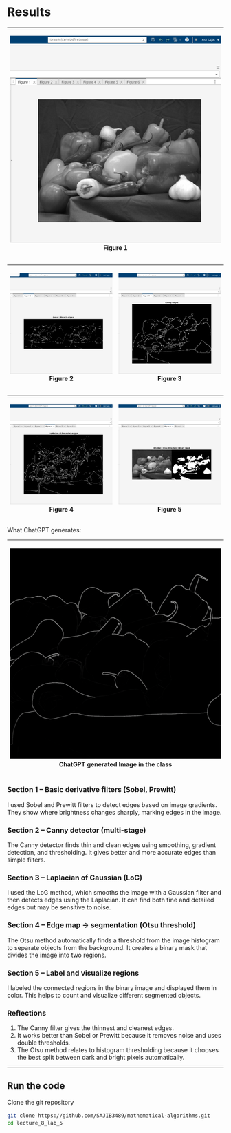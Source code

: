 # Results

| <p align="center"><img src="/lecture_8_lab_5/Lab_5_Figure_1.png"/><br/>Figure 1</p> |
| ---------------------------------------------------------------------------------- |


| <p align="center"><img src="/lecture_8_lab_5/Lab_5_Figure_2.png"/><br/>Figure 2</p> | <p align="center"><img src="/lecture_8_lab_5/Lab_5_Figure_3.png"/><br/>Figure 3</p> |
| ------------------------------------------------------------------------------------- | ------------------------------------------------------------------------------------- | 

| <p align="center"><img src="/lecture_8_lab_5/Lab_5_Figure_4.png"/><br/>Figure 4</p> | <p align="center"><img src="/lecture_8_lab_5/Lab_5_Figure_5.png"/><br/>Figure 5</p> |
| ------------------------------------------------------------------------------------- | ------------------------------------------------------------------------------------- | 

What ChatGPT generates:

| <p align="center"><img src="/lecture_8_lab_5/chatgpt.png"/><br/>ChatGPT generated Image in the class</p> |
| ---------------------------------------------------------------------------------- |

### Section 1 – Basic derivative filters (Sobel, Prewitt)

I used Sobel and Prewitt filters to detect edges based on image gradients.
They show where brightness changes sharply, marking edges in the image.

### Section 2 – Canny detector (multi-stage)

The Canny detector finds thin and clean edges using smoothing, gradient detection, and thresholding.
It gives better and more accurate edges than simple filters.

### Section 3 – Laplacian of Gaussian (LoG)

I used the LoG method, which smooths the image with a Gaussian filter and then detects edges using the Laplacian.
It can find both fine and detailed edges but may be sensitive to noise.

### Section 4 – Edge map → segmentation (Otsu threshold)

The Otsu method automatically finds a threshold from the image histogram to separate objects from the background.
It creates a binary mask that divides the image into two regions.

### Section 5 – Label and visualize regions

I labeled the connected regions in the binary image and displayed them in color.
This helps to count and visualize different segmented objects.

### Reflections

1. The Canny filter gives the thinnest and cleanest edges.
2. It works better than Sobel or Prewitt because it removes noise and uses double thresholds.
3. The Otsu method relates to histogram thresholding because it chooses the best split between dark and bright pixels automatically.
----


## Run the code

Clone the git repository

```bash
git clone https://github.com/SAJIB3489/mathematical-algorithms.git
cd lecture_8_lab_5
```